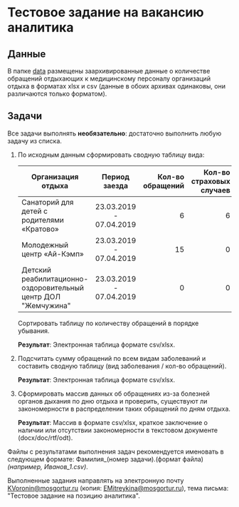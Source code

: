 Тестовое задание на вакансию аналитика
========================================================================

Данные
------------------------------------------------------------------------

В папке [data](https://github.com/uasmgt/test_task/tree/master/data)
размещены заархивированные данные о количестве обращений отдыхающих к
медицинскому персоналу организаций отдыха в форматах xlsx и csv
(данные в обоих архивах одинаковы, они различаются только форматом).

Задачи
------------------------------------------------------------------------

Все задачи выполнять **необязательно**: достаточно выполнить любую
задачу из списка.

1. По исходным данным сформировать сводную таблицу вида:

   | Организация отдыха                                            |      Период заезда      | Кол-во обращений | Кол-во страховых случаев |
   |---------------------------------------------------------------|:-----------------------:|-----------------:|-------------------------:|
   | Санаторий для детей с родителями «Кратово»                    | 23.03.2019 - 07.04.2019 |                6 |                        6 |
   | Молодежный центр «Ай-Кэмп»                                    | 23.03.2019 - 07.04.2019 |               15 |                        0 |
   | Детский реабилитационно-оздоровительный центр ДОЛ "Жемчужина" | 23.03.2019 - 07.04.2019 |                0 |                        0 |

   Сортировать таблицу по количеству обращений в порядке убывания.

   **Результат**: Электронная таблица формате csv/xlsx.

2. Подсчитать сумму обращений по всем видам заболеваний и составить
   сводную таблицу (вид заболевания / кол-во обращений).

   **Результат**: Электронная таблица формате csv/xlsx.

3. Сформировать массив данных об обращениях из-за болезней органов
   дыхания по дню отдыха и проверить, существуют ли закономерности
   в распределении таких обращений по дням отдыха.

   **Результат**: Массив в формате csv/xlsx, краткое заключение о
   наличии или отсутствии закономерности в текстовом документе
   (docx/doc/rtf/odt).

Файлы с результатами выполнения задач рекомендуется именовать в
следующем формате: Фамилия_(номер задачи).(формат файла) _(например,
Иванов_1.csv)_.

Выполненные задания направлять на электронную почту
KVoronin@mosgortur.ru (копия: EMitreykina@mosgortur.ru), тема
письма: "Тестовое задание на позицию аналитика".
